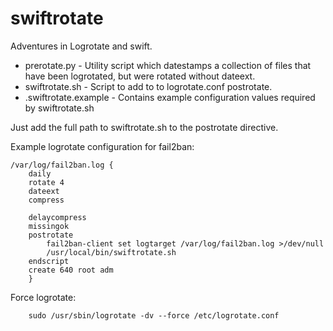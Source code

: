 swiftrotate
===========

Adventures in Logrotate and swift.

* prerotate.py - Utility script which datestamps a collection of files that have been logrotated, but were rotated without dateext.
* swiftrotate.sh - Script to add to to logrotate.conf postrotate.
* .swiftrotate.example - Contains example configuration values required by swiftrotate.sh

Just add the full path to swiftrotate.sh to the postrotate directive.

Example logrotate configuration for fail2ban:

	/var/log/fail2ban.log {
        daily
        rotate 4
        dateext
        compress

        delaycompress
        missingok
        postrotate
            fail2ban-client set logtarget /var/log/fail2ban.log >/dev/null
            /usr/local/bin/swiftrotate.sh
        endscript
        create 640 root adm
        }

Force logrotate:

		sudo /usr/sbin/logrotate -dv --force /etc/logrotate.conf